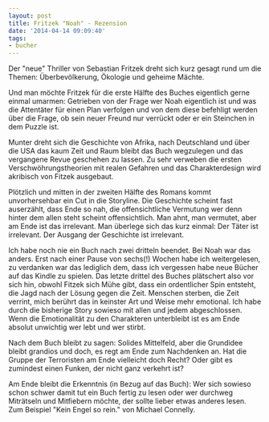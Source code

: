```yaml
---
layout: post
title: Fritzek "Noah" - Rezension
date: '2014-04-14 09:09:40'
tags:
- bucher
---
```


Der "neue" Thriller von Sebastian Fritzek dreht sich kurz gesagt rund um die Themen: Überbevölkerung, Ökologie und geheime Mächte.

Und man möchte Fritzek für die erste Hälfte des Buches eigentlich gerne einmal umarmen: Getrieben von der Frage wer Noah eigentlich ist und was die Attentäter für einen Plan verfolgen und von dem diese befehligt werden über die Frage, ob sein neuer Freund nur verrückt oder er ein Steinchen in dem Puzzle ist.

Munter dreht sich die Geschichte von Afrika, nach Deutschland und über die USA das kaum Zeit und Raum bleibt das Buch wegzulegen und das vergangene Revue geschehen zu lassen. Zu sehr verweben die ersten Verschwöhrungstheorien mit realen Gefahren und das Charakterdesign wird akribisch von Fitzek ausgebaut.

Plötzlich und mitten in der zweiten Hälfte des Romans kommt unvorhersehbar ein Cut in die Storyline. Die Geschichte scheint fast auserzählt, dass Ende so nah, die offensichtliche Vermutung wer denn hinter dem allen steht scheint offensichtlich. Man ahnt, man vermutet, aber am Ende ist das irrelevant. Man überlege sich das kurz einmal: Der Täter ist irrelevant. Der Ausgang der Geschichte ist irrelevant.

Ich habe noch nie ein Buch nach zwei dritteln beendet. Bei Noah war das anders. Erst nach einer Pause von sechs(!) Wochen habe ich weitergelesen, zu verdanken war das lediglich dem, dass ich vergessen habe neue Bücher auf das Kindle zu spielen. 
Das letzte drittel des Buches plätschert also vor sich hin, obwohl Fitzek sich Mühe gibt, dass ein ordentlicher Spin entsteht, die Jagd nach der Lösung gegen die Zeit. Menschen sterben, die Zeit verrint, mich berührt das in keinster Art und Weise mehr emotional. Ich habe durch die bisherige Story sowieso mit allen und jedem abgeschlossen. Wenn die Emotionalität zu den Charakteren unterbleibt ist es am Ende absolut unwichtig wer lebt und wer stirbt.

Nach dem Buch bleibt zu sagen: Solides Mittelfeld, aber die Grundidee bleibt grandios und doch, es regt am Ende zum Nachdenken an. Hat die Gruppe der Terroristen am Ende vielleicht doch Recht? Oder gibt es zumindest einen Funken, der nicht ganz verkehrt ist?

Am Ende bleibt die Erkenntnis (in Bezug auf das Buch): Wer sich sowieso schon schwer damit tut ein Buch fertig zu lesen oder wer durchweg Miträtseln und Mitfiebern möchte, der sollte lieber etwas anderes lesen. Zum Beispiel "Kein Engel so rein." von Michael Connelly.